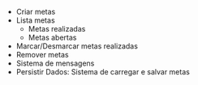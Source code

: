- Criar metas 
- Lista metas
    - Metas realizadas
    - Metas abertas
- Marcar/Desmarcar metas realizadas
- Remover metas
- Sistema de mensagens
- Persistir Dados: Sistema de carregar e salvar metas
